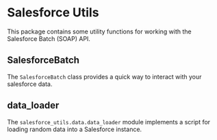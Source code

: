 # Salesforce Utils

This package contains some utility functions for working with the Salesforce Batch (SOAP) API.

## SalesforceBatch

The `SalesforceBatch` class provides a quick way to interact with your salesforce data.

## data_loader

The `salesforce_utils.data.data_loader` module implements a script for loading random data
into a Salesforce instance.
